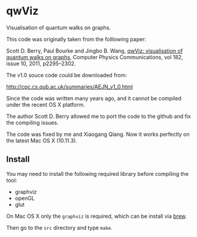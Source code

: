 # qwViz

Visualisation of quantum walks on graphs.

This code was originally taken from the folllowing paper:

Scott D. Berry, Paul Bourke and Jingbo B. Wang, [qwViz: visualisation of quantum walks on graphs](http://www.sciencedirect.com/science/article/pii/S0010465511002128), Computer Physics Communications, vol 182, issue 10, 2011, p2295–2302.

The v1.0 souce code could be downloaded from:

http://cpc.cs.qub.ac.uk/summaries/AEJN_v1_0.html

Since the code was written many years ago, and it cannot be compiled under the recent OS X platform.

The author Scott D. Berry allowed me to port the code to the github and fix the compiling issues.

The code was fixed by me and Xiaogang Qiang. Now it works perfectly on the latest Mac OS X (10.11.3).

## Install

You may need to install the following required library before compiling the tool:

- graphviz
- openGL
- glut

On Mac OS X only the `graphviz` is required, which can be install via [brew](https://brew.sh).

Then go to the `src` directory and type `make`.